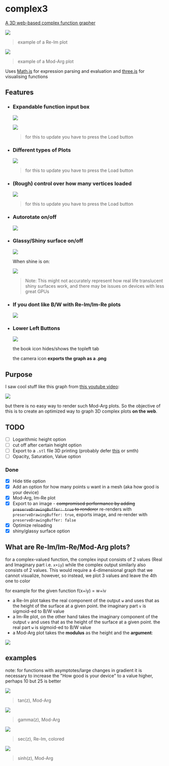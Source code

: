 # complex3

[A 3D web-based complex function grapher](https://hemisemidemipresent.github.io/complex3/)

![](https://media.discordapp.net/attachments/699781597515481159/932949769142288474/unknown.png?width=600&height=300)

> example of a Re-Im plot

![](https://media.discordapp.net/attachments/699781597515481159/932951742486818866/unknown.png?width=600&height=300)

> example of a Mod-Arg plot

Uses [Math.js](https://mathjs.org/) for expression parsing and evaluation and [three.js](https://threejs.org/) for visualising functions

## Features

-   ### Expandable function input box

    ![](https://media.discordapp.net/attachments/699781597515481159/932952744669618196/unknown.png?width=532&height=57)

    ![](https://media.discordapp.net/attachments/699781597515481159/932953635560775680/unknown.png)

    > for this to update you have to press the Load button

-   ### Different types of Plots

    ![](https://media.discordapp.net/attachments/699781597515481159/932953830725922816/unknown.png)

    > for this to update you have to press the Load button

-   ### (Rough) control over how many vertices loaded

    ![](https://media.discordapp.net/attachments/699781597515481159/932954030588690482/unknown.png)

    > for this to update you have to press the Load button

-   ### Autorotate on/off

    ![](https://media.discordapp.net/attachments/699781597515481159/932961738108850216/unknown.png)

-   ### Glassy/Shiny surface on/off

    ![](https://media.discordapp.net/attachments/699781597515481159/932962790711365642/unknown.png)

    When shine is on:

    ![](https://media.discordapp.net/attachments/699781597515481159/932962092514967592/unknown.png?width=600&height=274)

    > Note: This might not accurately represent how real life translucent shiny surfaces work, and there may be issues on devices with less great GPUs

-   ### If you dont like B/W with Re-Im/Im-Re plots

    ![](https://media.discordapp.net/attachments/699781597515481159/932971032665554944/unknown.png)

-   ### Lower Left Buttons

    ![](https://media.discordapp.net/attachments/699781597515481159/932963119192481822/unknown.png)

    the book icon hides/shows the topleft tab

    the camera icon **exports the graph as a .png**

## Purpose

I saw cool stuff like this graph from [this youtube video](https://www.youtube.com/watch?v=3qEJeP6qQGA):

![](https://media.discordapp.net/attachments/699781597515481159/932950259175424020/unknown.png?width=600&height=317)

but there is no easy way to render such Mod-Arg plots. So the objective of this is to create an optimized way to graph 3D complex plots **on the web**.

## TODO

-   [ ] Logarithmic height option
-   [ ] cut off after certain height option
-   [ ] Export to a `.stl` file 3D printing (probably defer [this](https://github.com/eligrey/FileSaver.js/) or smth)
-   [ ] Opacity, Saturation, Value option

### Done

-   [x] Hide title option
-   [x] Add an option for how many points u want in a mesh (aka how good is your device)
-   [x] Mod-Arg, Im-Re plot
-   [x] Export to an image - ~~compromised performance by adding `preserveDrawingBuffer: true` to renderer~~ re-renders with `preserveDrawingBuffer: true`, exports image, and re-render with `preserveDrawingBuffer: false`
-   [x] Optimize reloading
-   [x] shiny/glassy surface option

## What are Re-Im/Im-Re/Mod-Arg plots?

for a complex-valued function, the complex input consists of 2 values (Real and Imaginary part i.e. `x+iy`) while the complex output similarly also consists of 2 values. This would require a 4-dimensional graph that we cannot visualize, however, so instead, we plot 3 values and leave the 4th one to color

for example for the given function f(x+iy) = w+iv

-   a Re-Im plot takes the real component of the output `w` and uses that as the height of the surface at a given point. the imaginary part `v` is sigmoid-ed to B/W value
-   a Im-Re plot, on the other hand takes the imaginary component of the output `v` and uses that as the height of the surface at a given point. the real part `w` is sigmoid-ed to B/W value
-   a Mod-Arg plot takes the **modulus** as the height and the **argument**:

![](https://media.discordapp.net/attachments/699781597515481159/932965860870586478/unknown.png)

## examples

note: for functions with asymptotes/large changes in gradient it is necessary to increase the "How good is your device" to a value higher, perhaps 10 but 25 is better

![](https://media.discordapp.net/attachments/699781597515481159/932969004719562772/unknown.png?width=600&height=300)

> tan(z), Mod-Arg

![](https://media.discordapp.net/attachments/699781597515481159/932970020332527616/unknown.png?width=600&height=300)

> gamma(z), Mod-Arg

![](https://media.discordapp.net/attachments/699781597515481159/932970810426163231/unknown.png?width=600&height=300)

> sec(z), Re-Im, colored

![](https://media.discordapp.net/attachments/699781597515481159/932972496720904252/unknown.png?width=600&height=300)

> sinh(z), Mod-Arg
